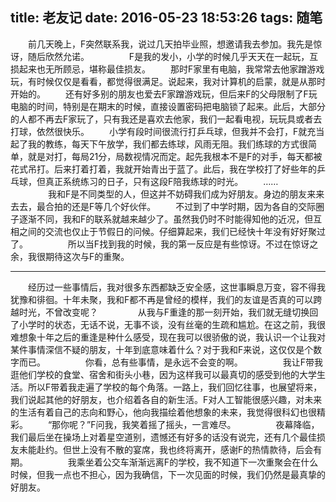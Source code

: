 title: 老友记
date: 2016-05-23 18:53:26
tags: 随笔
---
　　前几天晚上，F突然联系我，说过几天拍毕业照，想邀请我去参加。我先是惊讶，随后欣然允诺。
　　
　　F是我的发小，小学的时候几乎天天在一起玩，互损起来也无所顾忌，堪称最佳损友。
　　那时F家里有电脑，我常常去他家蹭游戏玩，有时候仅仅是看看，都觉得很满足。说起来，我对计算机的启蒙，就是从那时开始的。
　　还有好多别的朋友也爱去F家蹭游戏玩，但后来F的父母限制了F玩电脑的时间，特别是在期末的时候，直接设置密码把电脑锁了起来。此后，大部分的人都不再去F家玩了，只有我还是喜欢去他家，我们一起看电视，玩玩具或者去打球，依然很快乐。
　　小学有段时间很流行打乒乓球，但我并不会打，F就充当起了我的教练，每天下午放学，我们都去练球，风雨无阻。我们练球的方式很简单，就是对打，每局21分，局数视情况而定。起先我根本不是F的对手，每天都被花式吊打。后来打着打着，我就开始青出于蓝了。此后，我在学校打了好些年的乒乓球，但真正系统练习的日子，只有这段F陪我练球的时光。
　　……
　　
　　我和F是不同类型的人，但这并不妨碍我们成为好朋友。身边的朋友来来去去，最合拍的还是F等几个好伙伴。
　　不过到了中学时期，因为各自的交际圈子逐渐不同，我和F的联系就越来越少了。虽然我仍时不时能得知他的近况，但互相之间的交流也仅止于节假日的问候。仔细算起来，我们已经快十年没有好好聚过了。
　　
　　所以当F找到我的时候，我的第一反应是有些惊讶。不过在惊讶之余，我很期待这次与F的重聚。
<!--more-->
***
　　经历过一些事情后，我对很多东西都缺乏安全感，这世事瞬息万变，容不得我犹豫和徘徊。十年未聚，我和F都不再是曾经的模样，我们的友谊是否真的可以跨越时光，不曾改变呢？
　　
　　从我与F重逢的那一刻开始，我们就无缝切换回了小学时的状态，无话不说，无事不谈，没有丝毫的生疏和尴尬。在这之前，我很难想象十年之后的重逢是种什么感受，现在我可以很骄傲的说，我认识一个让我对某件事情深信不疑的朋友，十年到底意味着什么？对于我和F来说，这仅仅是个数字而已。
　　
　　你看，总有些事情，是永远不会变的啊。
　　
　　我让F带我逛他们学校的食堂、宿舍和街头小巷，因为这样我可以最真切的感受到他的大学生活。所以F带着我走遍了学校的每个角落。一路上，我们回忆往事，也展望将来，我们说起其他的好朋友，也介绍着各自的新生活。F对人工智能很感兴趣，对未来的生活有着自己的志向和野心，他向我描绘着他想象的未来，我觉得很科幻也很精彩。
　　“那你呢？”F问我，我笑着摇了摇头，一言难尽。
　　
　　夜幕降临，我们最后坐在操场上对着星空道别，遗憾还有好多的话没有说完，还有几个最佳损友未能赴约。但世上没有不散的宴席，我也终将离开，感谢F的热情款待，后会有期。
　　
　　我乘坐着公交车渐渐远离F的学校，我不知道下一次重聚会在什么时候，但我一点也不担心，因为我确信，下一次见面的时候，我们仍然是最真挚的好朋友。
